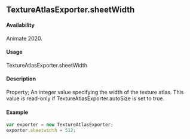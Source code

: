 ## TextureAtlasExporter.sheetWidth

#### Availability

Animate 2020.

#### Usage

TextureAtlasExporter.sheetWidth

#### Description

Property; An integer value specifying the width of the texture atlas. This value is read-only if TextureAtlasExporter.autoSize is set to true.

#### Example

``` javascript
var exporter = new TextureAtlasExporter;
exporter.sheetwidth = 512;
````
